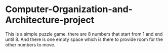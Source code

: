 # Computer-Organization-and-Architecture-project
This is a simple puzzle game. there are 8 numbers that start from 1 and end until 8. And there is one empty space which is there to provide room for the other numbers to move. 
